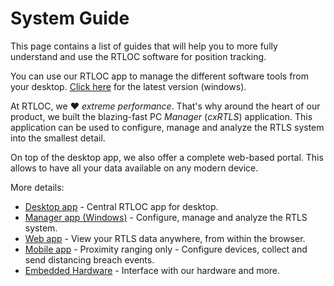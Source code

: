 # System Guide
This page contains a list of guides that will help you to more fully understand and use the RTLOC software for position tracking.

You can use our RTLOC app to manage the different software tools from your desktop. <a href="https://app.rtloc.com/download">Click here</a> for the latest version (windows).

At RTLOC, we :heart: _extreme performance_. That's why around the heart of our product, we built the blazing-fast PC *Manager* (*cxRTLS*) application. This application can be used to configure, manage and analyze the RTLS system into the smallest detail.

On top of the desktop app, we also offer a complete web-based portal. This allows to have all your data available on any modern device.

More details:

* [Desktop app](/hub/) - Central RTLOC app for desktop.
* [Manager app (Windows)](/manager/) - Configure, manage and analyze the RTLS system.
* [Web app](/web/) - View your RTLS data anywhere, from within the browser.
* [Mobile app](/mobile) - Proximity ranging only - Configure devices, collect and send distancing breach events.
* [Embedded Hardware](/embedded/) - Interface with our hardware and more.